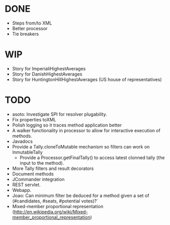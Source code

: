 DONE
====

 * Steps from/to XML
 * Better processor
 * Tie breakers

WIP
===

 * Story for ImperialiHighestAverages
 * Story for DanishHighestAverages
 * Story for HuntingtonHillHighestAverages (US house of representatives)

TODO
====

 * asoto: Investigate SPI for resolver plugability.
 * Fix properties toXML
 * Polish logging so it traces method application better
 * A walker functionality in processor to allow for interactive execution of methods.
 * Javadocs
 * Provide a Tally.cloneToMutable mechanism so filters can work on InmutableTally
   * Provide a Processor.getFinalTally() to access latest clonned tally (the input to the method).
 * More Tally filters and result decorators
 * Document methods
 * JCommander integration
 * REST servlet.
 * Webapp.
 * Joao: Can minimum filter be deduced for a method given a set of (#candidates, #seats, #potential votes)?´
 * Mixed-member proportional representation (http://en.wikipedia.org/wiki/Mixed-member_proportional_representation)

